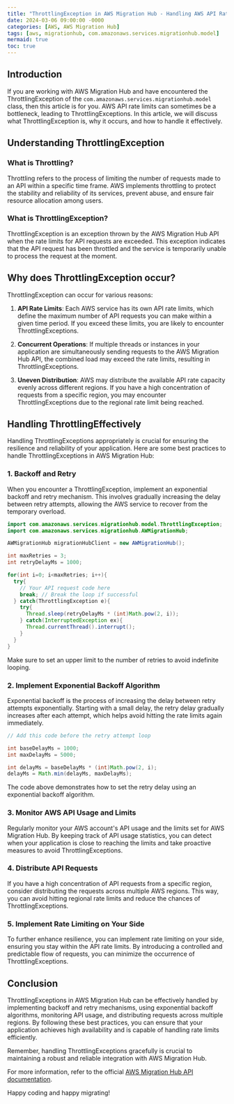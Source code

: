 ```yaml
---
title: "ThrottlingException in AWS Migration Hub - Handling AWS API Rate Limits"
date: 2024-03-06 09:00:00 -0000
categories: [AWS, AWS Migration Hub]
tags: [aws, migrationhub, com.amazonaws.services.migrationhub.model]
mermaid: true
toc: true
---
```



## Introduction

If you are working with AWS Migration Hub and have encountered the ThrottlingException of the `com.amazonaws.services.migrationhub.model` class, then this article is for you. AWS API rate limits can sometimes be a bottleneck, leading to ThrottlingExceptions. In this article, we will discuss what ThrottlingException is, why it occurs, and how to handle it effectively. 

## Understanding ThrottlingException

### What is Throttling?

Throttling refers to the process of limiting the number of requests made to an API within a specific time frame. AWS implements throttling to protect the stability and reliability of its services, prevent abuse, and ensure fair resource allocation among users. 

### What is ThrottlingException?

ThrottlingException is an exception thrown by the AWS Migration Hub API when the rate limits for API requests are exceeded. This exception indicates that the API request has been throttled and the service is temporarily unable to process the request at the moment. 

## Why does ThrottlingException occur?

ThrottlingException can occur for various reasons:

1. **API Rate Limits**: Each AWS service has its own API rate limits, which define the maximum number of API requests you can make within a given time period. If you exceed these limits, you are likely to encounter ThrottlingExceptions.

2. **Concurrent Operations**: If multiple threads or instances in your application are simultaneously sending requests to the AWS Migration Hub API, the combined load may exceed the rate limits, resulting in ThrottlingExceptions.

3. **Uneven Distribution**: AWS may distribute the available API rate capacity evenly across different regions. If you have a high concentration of requests from a specific region, you may encounter ThrottlingExceptions due to the regional rate limit being reached.

## Handling ThrottlingEffectively

Handling ThrottlingExceptions appropriately is crucial for ensuring the resilience and reliability of your application. Here are some best practices to handle ThrottlingExceptions in AWS Migration Hub:

### 1. Backoff and Retry

When you encounter a ThrottlingException, implement an exponential backoff and retry mechanism. This involves gradually increasing the delay between retry attempts, allowing the AWS service to recover from the temporary overload. 

```java
import com.amazonaws.services.migrationhub.model.ThrottlingException;
import com.amazonaws.services.migrationhub.AWMigrationHub;

AWMigrationHub migrationHubClient = new AWMigrationHub();

int maxRetries = 3;
int retryDelayMs = 1000;

for(int i=0; i<maxRetries; i++){
  try{
    // Your API request code here
    break; // Break the loop if successful
  } catch(ThrottlingException e){
    try{
      Thread.sleep(retryDelayMs * (int)Math.pow(2, i));
    } catch(InterruptedException ex){
      Thread.currentThread().interrupt();
    }
  }
}
```

Make sure to set an upper limit to the number of retries to avoid indefinite looping.

### 2. Implement Exponential Backoff Algorithm

Exponential backoff is the process of increasing the delay between retry attempts exponentially. Starting with a small delay, the retry delay gradually increases after each attempt, which helps avoid hitting the rate limits again immediately. 

```java
// Add this code before the retry attempt loop

int baseDelayMs = 1000;
int maxDelayMs = 5000;

int delayMs = baseDelayMs * (int)Math.pow(2, i);
delayMs = Math.min(delayMs, maxDelayMs);
```

The code above demonstrates how to set the retry delay using an exponential backoff algorithm.

### 3. Monitor AWS API Usage and Limits

Regularly monitor your AWS account's API usage and the limits set for AWS Migration Hub. By keeping track of API usage statistics, you can detect when your application is close to reaching the limits and take proactive measures to avoid ThrottlingExceptions.

### 4. Distribute API Requests

If you have a high concentration of API requests from a specific region, consider distributing the requests across multiple AWS regions. This way, you can avoid hitting regional rate limits and reduce the chances of ThrottlingExceptions.

### 5. Implement Rate Limiting on Your Side

To further enhance resilience, you can implement rate limiting on your side, ensuring you stay within the API rate limits. By introducing a controlled and predictable flow of requests, you can minimize the occurrence of ThrottlingExceptions.

## Conclusion

ThrottlingExceptions in AWS Migration Hub can be effectively handled by implementing backoff and retry mechanisms, using exponential backoff algorithms, monitoring API usage, and distributing requests across multiple regions. By following these best practices, you can ensure that your application achieves high availability and is capable of handling rate limits efficiently.

Remember, handling ThrottlingExceptions gracefully is crucial to maintaining a robust and reliable integration with AWS Migration Hub.

For more information, refer to the official [AWS Migration Hub API documentation](https://docs.aws.amazon.com/migrationhub/latest/ug/API_Operations.html).

Happy coding and happy migrating!